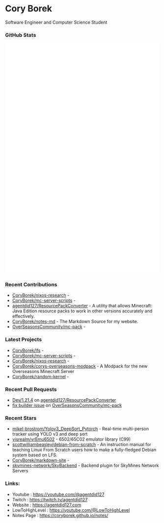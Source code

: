 # Cory Borek
Software Engineer and Computer Science Student

### GitHub Stats

<p align="left"><img src="https://raw.githubusercontent.com/CoryBorek/CoryBorek/main/github-metrics.svg" /></p>

### Recent Contributions

- [CoryBorek/nixos-research](https://github.com/CoryBorek/nixos-research) - 
- [CoryBorek/mc-server-scripts](https://github.com/CoryBorek/mc-server-scripts) - 
- [agentdid127/ResourcePackConverter](https://github.com/agentdid127/ResourcePackConverter) - A utility that allows Minecraft: Java Edition resource packs to work in other versions accurately and effectively.
- [CoryBorek/notes-md](https://github.com/CoryBorek/notes-md) - The Markdown Source for my website.
- [OverSeasonsCommunity/mc-pack](https://github.com/OverSeasonsCommunity/mc-pack) - 
### Latest Projects

- [CoryBorek/lfs](https://github.com/CoryBorek/lfs) - 
- [CoryBorek/mc-server-scripts](https://github.com/CoryBorek/mc-server-scripts) - 
- [CoryBorek/nixos-research](https://github.com/CoryBorek/nixos-research) - 
- [CoryBorek/corys-overseasons-modpack](https://github.com/CoryBorek/corys-overseasons-modpack) - A Modpack for the new Overseasons Minecraft Server
- [CoryBorek/random-kernel](https://github.com/CoryBorek/random-kernel) - 
### Recent Pull Requests

- [Dev/1.21.4](https://github.com/agentdid127/ResourcePackConverter/pull/245) on [agentdid127/ResourcePackConverter](https://github.com/agentdid127/ResourcePackConverter)
- [fix builder issue](https://github.com/OverSeasonsCommunity/mc-pack/pull/1) on [OverSeasonsCommunity/mc-pack](https://github.com/OverSeasonsCommunity/mc-pack)
### Recent Stars

- [mikel-brostrom/Yolov3_DeepSort_Pytorch](https://github.com/mikel-brostrom/Yolov3_DeepSort_Pytorch) - Real-time multi-person tracker using YOLO v3 and deep sort
- [visrealm/vrEmu6502](https://github.com/visrealm/vrEmu6502) - 6502/65C02 emulator library (C99)
- [scottwilliambeasley/debian-from-scratch](https://github.com/scottwilliambeasley/debian-from-scratch) - An instruction manual for teaching Linux From Scratch users how to make a fully-fledged Debian system based on LFS.
- [CoryBorek/markdown-site](https://github.com/CoryBorek/markdown-site) - 
- [skymines-network/SkyBackend](https://github.com/skymines-network/SkyBackend) - Backend plugin for SkyMines Network Servers
### Links:
  - Youtube        : <https://youtube.com/@agentdid127>
  - Twitch         : <https://twitch.tv/agentdid127>
  - Website        : <https://agentdid127.com>
  - LowToHighLevel : <https://youtube.com/@LowToHighLevel>
  - Notes Page     : <https://coryborek.github.io/notes/>
